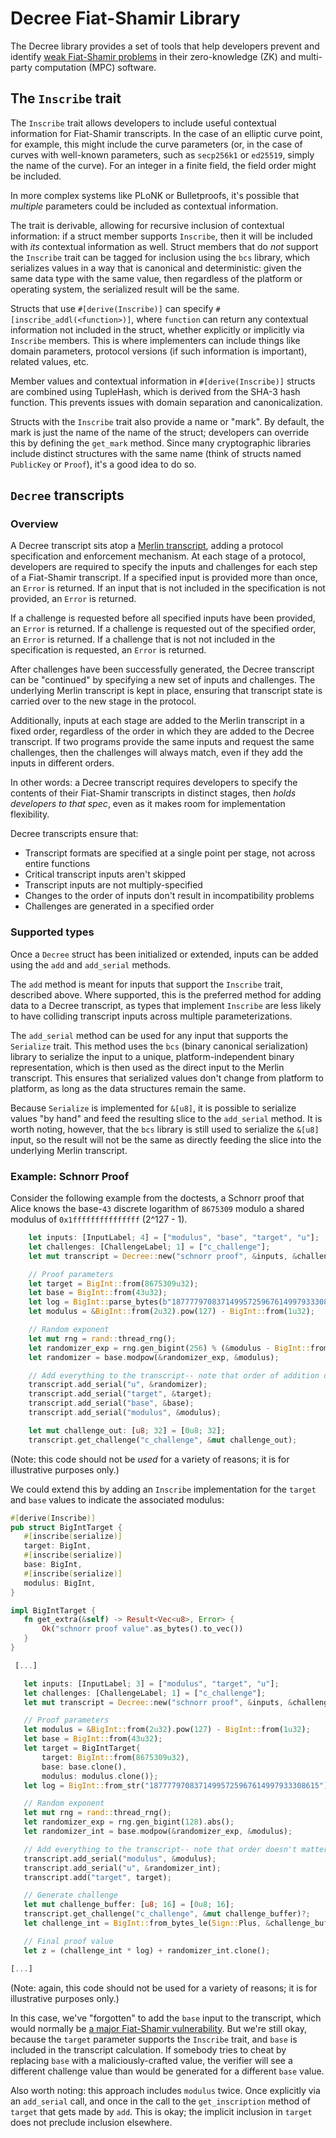 # Decree Fiat-Shamir Library

The Decree library provides a set of tools that help developers prevent and identify [weak
Fiat-Shamir problems](https://eprint.iacr.org/2023/691) in their zero-knowledge (ZK) and
multi-party computation (MPC) software.

## The `Inscribe` trait

The `Inscribe` trait allows developers to include useful contextual information for Fiat-Shamir
transcripts.  In the case of an elliptic curve point, for example, this might include the curve
parameters (or, in the case of curves with well-known parameters, such as `secp256k1` or
`ed25519`, simply the name of the curve). For an integer in a finite field, the field order might
be included.

In more complex systems like PLoNK or Bulletproofs, it's possible that _multiple_ parameters
could be included as contextual information.

The trait is derivable, allowing for recursive inclusion of contextual information: if a struct
member supports `Inscribe`, then it will be included with _its_ contextual information as well.
Struct members that do _not_ support the `Inscribe` trait can be tagged for inclusion using
the `bcs` library, which serializes values in a way that is canonical and deterministic: given the
same data type with the same value, then regardless of the platform or operating system, the
serialized result will be the same.

Structs that use `#[derive(Inscribe)]` can specify `#[inscribe_addl(<function>)]`, where
`function` can return any contextual information not included in the struct, whether explicitly
or implicitly via `Inscribe` members. This is where implementers can include things like domain
parameters, protocol versions (if such information is important), related values, etc.

Member values and contextual information in `#[derive(Inscribe)]` structs are combined using
TupleHash, which is derived from the SHA-3 hash function. This prevents issues with domain
separation and canonicalization.

Structs with the `Inscribe` trait also provide a name or "mark". By default, the mark is just the
name of the name of the struct; developers can override this by defining the `get_mark` method.
Since many cryptographic libraries include distinct structures with the same name (think of
structs named `PublicKey` or `Proof`), it's a good idea to do so.

## `Decree` transcripts

### Overview

A Decree transcript sits atop a [Merlin transcript](https://github.com/zkcrypto/merlin), adding
a protocol specification and enforcement mechanism. At each stage of a protocol, developers
are required to specify the inputs and challenges for each step of a Fiat-Shamir transcript. If a
specified input is provided more than once, an `Error` is returned. If an input that is not
included in the specification is not provided, an `Error` is returned.

If a challenge is requested before all specified inputs have been provided, an `Error` is returned.
If a challenge is requested out of the specified order, an `Error` is returned. If a challenge that
is not not included in the specification is requested, an `Error` is returned.

After challenges have been successfully generated, the Decree transcript can be "continued" by
specifying a new set of inputs and challenges. The underlying Merlin transcript is kept in place,
ensuring that transcript state is carried over to the new stage in the protocol.

Additionally, inputs at each stage are added to the Merlin transcript in a fixed order, regardless
of the order in which they are added to the Decree transcript. If two programs provide the same
inputs and request the same challenges, then the challenges will always match, even if they add
the inputs in different orders.

In other words: a Decree transcript requires developers to specify the contents of their
Fiat-Shamir transcripts in distinct stages, then _holds developers to that spec_, even as it
makes room for implementation flexibility.

Decree transcripts ensure that:

  - Transcript formats are specified at a single point per stage, not across entire functions
  - Critical transcript inputs aren't skipped
  - Transcript inputs are not multiply-specified
  - Changes to the order of inputs don't result in incompatibility problems
  - Challenges are generated in a specified order


### Supported types

Once a `Decree` struct has been initialized or extended, inputs can be added using the `add` and
`add_serial` methods.

The `add` method is meant for inputs that support the `Inscribe` trait, described above. Where
supported, this is the preferred method for adding data to a Decree transcript, as types that
implement `Inscribe` are less likely to have colliding transcript inputs across multiple
parameterizations.

The `add_serial` method can be used for any input that supports the `Serialize` trait. This
method uses the `bcs` (binary canonical serialization) library to serialize the input to a unique,
platform-independent binary representation, which is then used as the direct input to the Merlin
transcript. This ensures that serialized values don't change from platform to platform, as long
as the data structures remain the same.

Because `Serialize` is implemented for `&[u8]`, it is possible to serialize values "by hand" and
feed the resulting slice to the `add_serial` method. It is worth noting, however, that the
`bcs` library is still used to serialize the `&[u8]` input, so the result will not be the same
as directly feeding the slice into the underlying Merlin transcript.

### Example: Schnorr Proof

Consider the following example from the doctests, a Schnorr proof that Alice knows the base-`43`
discrete logarithm of `8675309` modulo a shared modulus of `0x1fffffffffffffff` (2^127 - 1).

```rs
    let inputs: [InputLabel; 4] = ["modulus", "base", "target", "u"];
    let challenges: [ChallengeLabel; 1] = ["c_challenge"];
    let mut transcript = Decree::new("schnorr proof", &inputs, &challenges)?;

    // Proof parameters
    let target = BigInt::from(8675309u32);
    let base = BigInt::from(43u32);
    let log = BigInt::parse_bytes(b"18777797083714995725967614997933308615", 10).unwrap();
    let modulus = &BigInt::from(2u32).pow(127) - BigInt::from(1u32);

    // Random exponent
    let mut rng = rand::thread_rng();
    let randomizer_exp = rng.gen_bigint(256) % (&modulus - BigInt::from(1u32));
    let randomizer = base.modpow(&randomizer_exp, &modulus);

    // Add everything to the transcript-- note that order of addition doesn't matter!
    transcript.add_serial("u", &randomizer);
    transcript.add_serial("target", &target);
    transcript.add_serial("base", &base);
    transcript.add_serial("modulus", &modulus);

    let mut challenge_out: [u8; 32] = [0u8; 32];
    transcript.get_challenge("c_challenge", &mut challenge_out);
```

(Note: this code should not be _used_ for a variety of reasons; it is for illustrative purposes
only.)

We could extend this by adding an `Inscribe` implementation for the `target` and `base` values to
indicate the associated modulus:

```rs
#[derive(Inscribe)]
pub struct BigIntTarget {
   #[inscribe(serialize)]
   target: BigInt,
   #[inscribe(serialize)]
   base: BigInt,
   #[inscribe(serialize)]
   modulus: BigInt,
}

impl BigIntTarget {
   fn get_extra(&self) -> Result<Vec<u8>, Error> {
       Ok("schnorr proof value".as_bytes().to_vec())
   }
}

 [...]

   let inputs: [InputLabel; 3] = ["modulus", "target", "u"];
   let challenges: [ChallengeLabel; 1] = ["c_challenge"];
   let mut transcript = Decree::new("schnorr proof", &inputs, &challenges)?;

   // Proof parameters
   let modulus = &BigInt::from(2u32).pow(127) - BigInt::from(1u32);
   let base = BigInt::from(43u32);
   let target = BigIntTarget{
       target: BigInt::from(8675309u32),
       base: base.clone(),
       modulus: modulus.clone()};
   let log = BigInt::from_str("18777797083714995725967614997933308615").unwrap();

   // Random exponent
   let mut rng = rand::thread_rng();
   let randomizer_exp = rng.gen_bigint(128).abs();
   let randomizer_int = base.modpow(&randomizer_exp, &modulus);

   // Add everything to the transcript-- note that order doesn't matter!
   transcript.add_serial("modulus", &modulus);
   transcript.add_serial("u", &randomizer_int);
   transcript.add("target", target);

   // Generate challenge
   let mut challenge_buffer: [u8; 16] = [0u8; 16];
   transcript.get_challenge("c_challenge", &mut challenge_buffer)?;
   let challenge_int = BigInt::from_bytes_le(Sign::Plus, &challenge_buffer);

   // Final proof value
   let z = (challenge_int * log) + randomizer_int.clone();

[...]

```

(Note: again, this code should not be used for a variety of reasons; it is for illustrative
purposes only.)

In this case, we've "forgotten" to add the `base` input to the transcript, which would normally be
[a major Fiat-Shamir vulnerability](). But we're still okay, because the `target` parameter supports
the `Inscribe` trait, and `base` is included in the transcript calculation.  If somebody tries to
cheat by replacing `base` with a maliciously-crafted value, the verifier will see a different
challenge value than would be generated for a different `base` value.

Also worth noting: this approach includes `modulus` twice. Once explicitly via an `add_serial`
call, and once in the call to the `get_inscription` method of `target` that gets made by `add`.
This is okay; the implicit inclusion in `target` does not preclude inclusion elsewhere.
